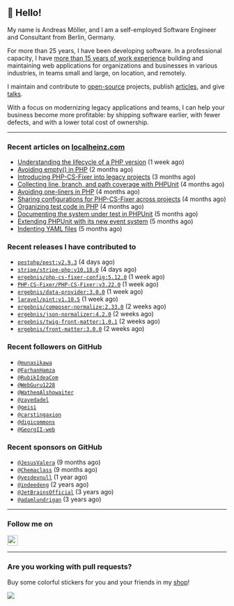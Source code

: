 ## :wave: Hello!

My name is Andreas Möller, and I am a self-employed Software Engineer and Consultant from Berlin, Germany.

For more than 25 years, I have been developing software. In a professional capacity, I have [more than 15 years of work experience](https://localheinz.com/work-experience/) building and maintaining web applications for organizations and businesses in various industries, in teams small and large, on location, and remotely.

I maintain and contribute to [open-source](https://localheinz.com/open-source/) projects, publish [articles](https://localheinz.com/articles/), and give [talks](https://localheinz.com/talks).

With a focus on modernizing legacy applications and teams, I can help your business become more profitable: by shipping software earlier, with fewer defects, and with a lower total cost of ownership.

<hr>

### Recent articles on [localheinz.com](https://localheinz.com/articles/)

- [Understanding the lifecycle of a PHP version](https://localheinz.com/articles/2023/07/16/understanding-the-lifecycle-of-a-php-version/) (1 week ago)
- [Avoiding empty() in PHP](https://localheinz.com/articles/2023/05/10/avoiding-empty-in-php/) (2 months ago)
- [Introducing PHP-CS-Fixer into legacy projects](https://localheinz.com/articles/2023/04/10/introducing-php-cs-fixer-into-legacy-projects/) (3 months ago)
- [Collecting line, branch, and path coverage with PHPUnit](https://localheinz.com/articles/2023/03/22/collecting-line-branch-and-path-coverage-with-phpunit/) (4 months ago)
- [Avoiding one-liners in PHP](https://localheinz.com/articles/2023/03/18/avoiding-one-liners-in-php/) (4 months ago)
- [Sharing configurations for PHP-CS-Fixer across projects](https://localheinz.com/articles/2023/03/10/sharing-configurations-for-php-cs-fixer-across-projects/) (4 months ago)
- [Organizing test code in PHP](https://localheinz.com/articles/2023/03/03/organizing-test-code-in-php/) (4 months ago)
- [Documenting the system under test in PHPUnit](https://localheinz.com/articles/2023/02/22/documenting-the-system-under-test-in-phpunit/) (5 months ago)
- [Extending PHPUnit with its new event system](https://localheinz.com/articles/2023/02/14/extending-phpunit-with-its-new-event-system/) (5 months ago)
- [Indenting YAML files](https://localheinz.com/articles/2023/02/06/indenting-yaml-files/) (5 months ago)

### Recent releases I have contributed to

- [`pestphp/pest:v2.9.3`](https://github.com/pestphp/pest/releases/tag/v2.9.3) (4 days ago)
- [`stripe/stripe-php:v10.18.0`](https://github.com/stripe/stripe-php/releases/tag/v10.18.0) (4 days ago)
- [`ergebnis/php-cs-fixer-config:5.12.0`](https://github.com/ergebnis/php-cs-fixer-config/releases/tag/5.12.0) (1 week ago)
- [`PHP-CS-Fixer/PHP-CS-Fixer:v3.22.0`](https://github.com/PHP-CS-Fixer/PHP-CS-Fixer/releases/tag/v3.22.0) (1 week ago)
- [`ergebnis/data-provider:3.0.0`](https://github.com/ergebnis/data-provider/releases/tag/3.0.0) (1 week ago)
- [`laravel/pint:v1.10.5`](https://github.com/laravel/pint/releases/tag/v1.10.5) (1 week ago)
- [`ergebnis/composer-normalize:2.33.0`](https://github.com/ergebnis/composer-normalize/releases/tag/2.33.0) (2 weeks ago)
- [`ergebnis/json-normalizer:4.2.0`](https://github.com/ergebnis/json-normalizer/releases/tag/4.2.0) (2 weeks ago)
- [`ergebnis/twig-front-matter:1.0.1`](https://github.com/ergebnis/twig-front-matter/releases/tag/1.0.1) (2 weeks ago)
- [`ergebnis/front-matter:3.0.0`](https://github.com/ergebnis/front-matter/releases/tag/3.0.0) (2 weeks ago)

### Recent followers on GitHub

- [`@munasikawa`](https://github.com/munasikawa)
- [`@FarhanHamza`](https://github.com/FarhanHamza)
- [`@RubikIdeaCom`](https://github.com/RubikIdeaCom)
- [`@WebGuru1228`](https://github.com/WebGuru1228)
- [`@WatheqAlshowaiter`](https://github.com/WatheqAlshowaiter)
- [`@zayedadel`](https://github.com/zayedadel)
- [`@geisi`](https://github.com/geisi)
- [`@carstingaxion`](https://github.com/carstingaxion)
- [`@digicommons`](https://github.com/digicommons)
- [`@GeorgII-web`](https://github.com/GeorgII-web)

### Recent sponsors on GitHub

- [`@JesusValera`](https://github.com/JesusValera) (9 months ago)
- [`@Chemaclass`](https://github.com/Chemaclass) (9 months ago)
- [`@yesdevnull`](https://github.com/yesdevnull) (1 year ago)
- [`@indeedeng`](https://github.com/indeedeng) (2 years ago)
- [`@JetBrainsOfficial`](https://github.com/JetBrainsOfficial) (3 years ago)
- [`@adamlundrigan`](https://github.com/adamlundrigan) (3 years ago)

<hr>

### Follow me on

<p>
    <a target="_blank" href="https://twitter.com/intent/follow?screen_name=localheinz" title="Follow @localheinz on Twitter"><img src="https://cdn.jsdelivr.net/npm/simple-icons@3.9.0/icons/twitter.svg" width="24px" height="24px"></a>
</p>

<hr>

### Are you working with pull requests?

Buy some colorful stickers for you and your friends in my <a target="_blank" href="https://shop.localheinz.com" title="shop.localheinz.com">shop</a>!

[![](https://localheinz.com/permanent/img/localheinz/localheinz)](https://localheinz.com/permanent/url/localheinz/localheinz)
